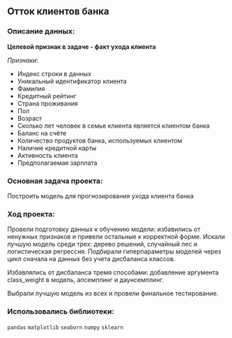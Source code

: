 ## **Отток клиентов банка**

### Описание данных:

**Целевой признак в задаче - факт ухода клиента**

*Признаки*:

- Индекс строки в данных
- Уникальный идентификатор клиента
- Фамилия
- Кредитный рейтинг
- Страна проживания
- Пол
- Возраст
- Сколько лет человек в семье клиента является клиентом банка
- Баланс на счёте
- Количество продуктов банка, используемых клиентом
- Наличие кредитной карты
- Активность клиента
- Предполагаемая зарплата

### Основная задача проекта:

Построить модель для прогнозирования ухода клиента банка

### **Ход проекта:**

Провели подготовку данных к обучению модели: избавились от ненужных признаков и привели остальные к корректной форме. Искали лучшую модель среди трех: дерево решений, случайный лес и логистическая регрессия. Подбирали гиперпараметры моделей через цикл сначала на данных без учета дисбаланса классов. 

Избавлялись от дисбаланса тремя способами: добавление аргумента class_weight в модель, апсемплинг и даунсемплинг.

Выбрали лучшую модель из всех и провели финальное тестирование.

### Использовались библиотеки:

`pandas` `matplotlib` `seaborn` `numpy` `sklearn`
